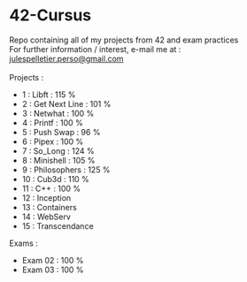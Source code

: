 # 42-Cursus
Repo containing all of my projects from 42 and exam practices <br>
For further information / interest, e-mail me at : julespelletier.perso@gmail.com <br>
<br> Projects : <br>

  - 1 : Libft : 115 % <br>
  - 2 : Get Next Line : 101 % <br>
  - 3 : Netwhat : 100 % <br>
  - 4 : Printf : 100 % <br>
  - 5 : Push Swap : 96 % <br>
  - 6 : Pipex : 100 % <br>
  - 7 : So_Long : 124 % <br>
  - 8 : Minishell : 105 % <br>
  - 9 : Philosophers : 125 % <br>
  - 10 : Cub3d : 110 % <br>
  - 11 : C++ : 100 % <br>
  - 12 : Inception <br>
  - 13 : Containers <br>
  - 14 : WebServ <br>
  - 15 : Transcendance <br>

Exams : <br>
  - Exam 02 : 100 % <br>
  - Exam 03 : 100 % <br>
